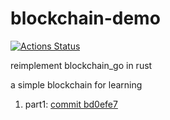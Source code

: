 # blockchain-demo

[![Actions Status](https://github.com/yunwei37/blockchain-demo/workflows/CI/badge.svg)](https://github.com/yunwei37/blockchain-demo/actions)

reimplement blockchain_go in rust

a simple blockchain for learning 

1. part1: [commit bd0efe7](https://github.com/yunwei37/blockchain-demo/tree/bd0efe7f4105a3daafd9311d3dd643482b63cb84)
